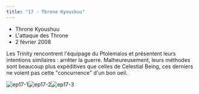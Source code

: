 ```yaml
---
title: "17 - Throne Kyoushuu"
---
```


* Throne Kyoushuu
* L'attaque des Throne
* 2 février 2008


Les Trinity rencontrent l'équipage du Ptolemaios et présentent leurs intentions similaires : arrêter la guerre. Malheureusement, leurs méthodes sont beaucoup plus expéditives que celles de Celestial Being, ces derniers ne voient pas cette "concurrence" d'un bon oeil.


![ep17-1](/images/stories/saga/gundam00/episodes/s1/ep17-1.jpg)![ep17-2](/images/stories/saga/gundam00/episodes/s1/ep17-2.jpg)![ep17-3](/images/stories/saga/gundam00/episodes/s1/ep17-3.jpg)
